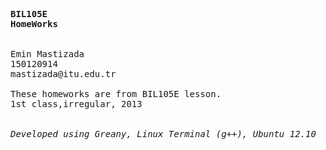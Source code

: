 <pre>
<b>BIL105E
HomeWorks
</b>

Emin Mastizada
150120914
mastizada@itu.edu.tr

These homeworks are from BIL105E lesson.
1st class,irregular, 2013


<i>Developed using Greany, Linux Terminal (g++), Ubuntu 12.10</i>
</pre>
